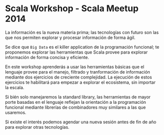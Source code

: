 
# Scala Workshop - Scala Meetup 2014

La información es la nueva materia prima; las tecnologías con futuro son las que 
nos permiten explorar y procesar información de forma ágil. 

Se dice que `Big Data` es el killer application de la programación funcional; te proponemos explorar las herramientas que Scala provee para explorar información de forma concisa y eficiente.

En este workshop aprenderás a usar las herramientas básicas que el lenguaje provee para el manejo, filtrado y tranformación de información mediante dos ejercicios de creciente complejidad. La ejecución de estos ejercicios te habilitará para empezar a explorar el ecosistema, sin importar la escala.

Si bién solo manejaremos la standard library, las herramientas de mayor porte basadas en el lenguaje reflejan la orientación a la programación funcional mediante librerías de combinadores muy similares a las que usaremos. 

Si existe el interés podemos agendar una nueva sesión antes de fin de año para explorar otras tecnologías.


